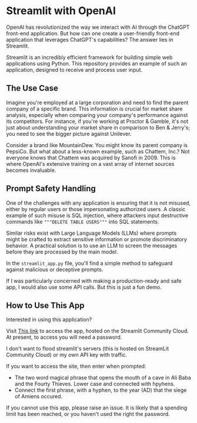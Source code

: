 # Streamlit with OpenAI

OpenAI has revolutionized the way we interact with AI through the ChatGPT front-end application. But how can one create a user-friendly front-end application that leverages ChatGPT's capabilities? The answer lies in Streamlit.

Streamlit is an incredibly efficient framework for building simple web applications using Python. This repository provides an example of such an application, designed to receive and process user input.

## The Use Case

Imagine you're employed at a large corporation and need to find the parent company of a specific brand. This information is crucial for market share analysis, especially when comparing your company's performance against its competitors. For instance, if you're working at Proctor & Gamble, it's not just about understanding your market share in comparison to Ben & Jerry's; you need to see the bigger picture against Unilever.

Consider a brand like MountainDew. You might know its parent company is PepsiCo. But what about a less-known example, such as Chattem, Inc.? Not everyone knows that Chattem was acquired by Sanofi in 2009. This is where OpenAI's extensive training on a vast array of internet sources becomes invaluable.

## Prompt Safety Handling

One of the challenges with any application is ensuring that it is not misused, either by regular users or those impersonating authorized users. A classic example of such misuse is SQL injection, where attackers input destructive commands like `"""DELETE TABLE USERS"""` into SQL statements.

Similar risks exist with Large Language Models (LLMs) where prompts might be crafted to extract sensitive information or promote discriminatory behavior. A practical solution is to use an LLM to screen the messages before they are processed by the main model.

In the `streamlit_app.py` file, you'll find a simple method to safeguard against malicious or deceptive prompts.

If I was particularly concerned with making a production-ready and safe app, I would also use some API calls. But this is just a fun demo.

## How to Use This App

Interested in using this application?

Visit [This link](https://parent-brands-open-ai-app-demo-cjwqtbpluasoalp3n4vz9q.streamlit.app/) to access the app, hosted on the Streamlit Community Cloud. At present, to access you will need a password.

I don't want to flood streamlit's servers (this is hosted on StreamLit Community Cloud) or my own API key with traffic.

If you want to access the site, then enter when prompted:
- The two word magical phrase that opens the mouth of a cave in Ali Baba and the Fourty Thieves. Lower case and connected with hpyhens.
- Connect the first phrase, with a hyphen, to the year (AD) that the siege of Amiens occured.

If you cannot use this app, please raise an issue. It is likely that a spending limit has been reached, or you haven't used the right the password.
